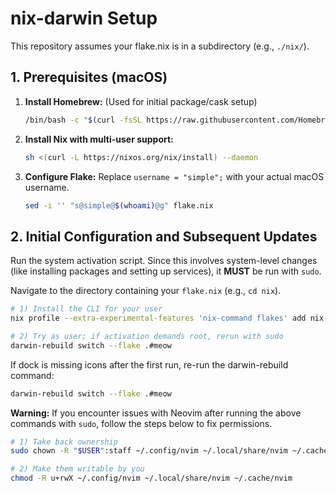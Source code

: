 # nix-darwin Setup

This repository assumes your flake.nix is in a subdirectory (e.g., `./nix/`).

## 1. Prerequisites (macOS)

1. **Install Homebrew:** (Used for initial package/cask setup)

   ```bash
   /bin/bash -c "$(curl -fsSL https://raw.githubusercontent.com/Homebrew/install/HEAD/install.sh)"
   ```

2. **Install Nix with multi-user support:**

   ```bash
   sh <(curl -L https://nixos.org/nix/install) --daemon
   ```

3. **Configure Flake:** Replace `username = "simple";` with your actual macOS username.

   ```bash
   sed -i '' "s@simple@$(whoami)@g" flake.nix
   ```

## 2. Initial Configuration and Subsequent Updates

Run the system activation script. Since this involves system-level changes (like installing packages and setting up services), it **MUST** be run with `sudo`.

Navigate to the directory containing your `flake.nix` (e.g., `cd nix`).

```bash
# 1) Install the CLI for your user
nix profile --extra-experimental-features 'nix-command flakes' add nix-darwin#darwin-rebuild

# 2) Try as user; if activation demands root, rerun with sudo
darwin-rebuild switch --flake .#meow
```

If dock is missing icons after the first run, re-run the darwin-rebuild command:

```bash
darwin-rebuild switch --flake .#meow
```

<div class="alert alert-warning">
  <strong>Warning:</strong> If you encounter issues with Neovim after running the above commands with <code>sudo</code>, follow the steps below to fix permissions.

```bash
# 1) Take back ownership
sudo chown -R "$USER":staff ~/.config/nvim ~/.local/share/nvim ~/.cache/nvim

# 2) Make them writable by you
chmod -R u+rwX ~/.config/nvim ~/.local/share/nvim ~/.cache/nvim
```

